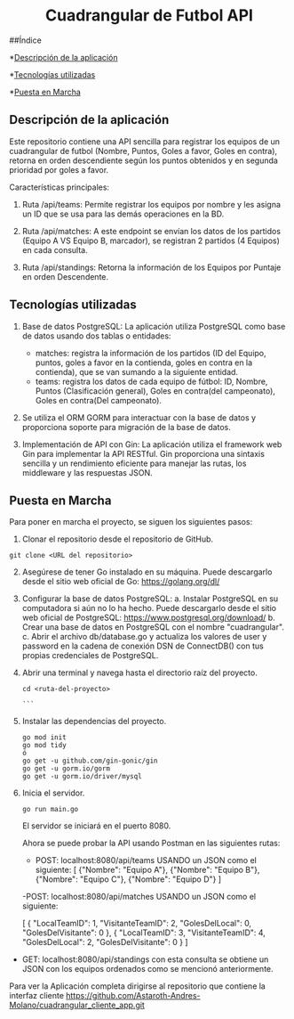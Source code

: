 <h1 align="center"> Cuadrangular de Futbol API </h1>
 ##Índice

   *[Descripción de la aplicación](#descripción-de-la-aplicacion)
   
   *[Tecnologías utilizadas](#tecnologías-utilizadas)
   
   *[Puesta en Marcha](#puesta_en_marcha)

   <h2>Descripción de la aplicación</h2>
Este repositorio contiene una API sencilla para registrar los equipos de un cuadrangular de futbol (Nombre, Puntos, Goles a favor, Goles en contra), retorna en orden descendiente según los puntos obtenidos y en segunda prioridad por goles a favor.

Características principales:

  1. Ruta /api/teams: Permite registrar los equipos por nombre y les asigna un ID que se usa para las demás operaciones en la BD.

  2. Ruta /api/matches: A este endpoint se envían los datos de los partidos (Equipo A VS Equipo B, marcador), se registran 2 partidos (4 Equipos) en cada consulta.

  3. Ruta /api/standings: Retorna la información de los Equipos por Puntaje en orden Descendente.

<h2>Tecnologías utilizadas</h2>

1. Base de datos PostgreSQL: La aplicación utiliza PostgreSQL como base de datos usando dos tablas o entidades:

   - matches: registra la información de los partidos (ID del Equipo, puntos, goles a favor en la contienda, goles en contra en la contienda), que se van sumando a la siguiente entidad.
   - teams: registra los datos de cada equipo de fútbol: ID, Nombre, Puntos (Clasificación general), Goles en contra(del campeonato), Goles en contra(Del campeonato).
2. Se utiliza el ORM GORM para interactuar con la base de datos y proporciona soporte para migración de la base de datos.

3. Implementación de API con Gin: La aplicación utiliza el framework web Gin para implementar la API RESTful. Gin proporciona una sintaxis sencilla y un rendimiento eficiente para manejar las rutas, los middleware y las respuestas JSON.

<h2>Puesta en Marcha</h2>

Para poner en marcha el proyecto, se siguen los siguientes pasos:

 1. Clonar el repositorio desde el repositorio de GitHub.
```
git clone <URL del repositorio>

```
2. Asegúrese de tener Go instalado en su máquina. Puede descargarlo desde el sitio web oficial de Go: https://golang.org/dl/
3. Configurar la base de datos PostgreSQL:
     a. Instalar PostgreSQL en su computadora si aún no lo ha hecho. Puede descargarlo desde el sitio web oficial de PostgreSQL: https://www.postgresql.org/download/
     b. Crear una base de datos en PostgreSQL con el nombre "cuadrangular".
     c. Abrir el archivo db/database.go y actualiza los valores de user y password en la cadena de conexión DSN de ConnectDB() con tus propias credenciales de PostgreSQL.
4. Abrir una terminal y navega hasta el directorio raíz del proyecto.
   ````
   cd <ruta-del-proyecto>

   ```
5. Instalar las dependencias del proyecto.
   ```
   go mod init
   go mod tidy
   ó
   go get -u github.com/gin-gonic/gin
   go get -u gorm.io/gorm
   go get -u gorm.io/driver/mysql
   ```

6. Inicia el servidor.
   ```
   go run main.go
   ```
   El servidor se iniciará en el puerto 8080.

   Ahora se puede probar la API usando Postman en las siguientes rutas:

   - POST: localhost:8080/api/teams  USANDO un JSON como el siguiente:
     [
        {"Nombre": "Equipo A"},
        {"Nombre": "Equipo B"},
        {"Nombre": "Equipo C"},
        {"Nombre": "Equipo D"}
      ]

   -POST: localhost:8080/api/matches USANDO un JSON como el siguiente:

   [
    {
        "LocalTeamID": 1,
        "VisitanteTeamID": 2,
        "GolesDelLocal": 0,
        "GolesDelVisitante": 0
    },
    {
        "LocalTeamID": 3,
        "VisitanteTeamID": 4,
        "GolesDelLocal": 2,
        "GolesDelVisitante": 0
    }
]

- GET: localhost:8080/api/standings con esta consulta se obtiene un JSON con los equipos ordenados como se mencionó anteriormente.

Para ver la Aplicación completa dirigirse al repositorio que contiene la interfaz cliente https://github.com/Astaroth-Andres-Molano/cuadrangular_cliente_app.git

           
